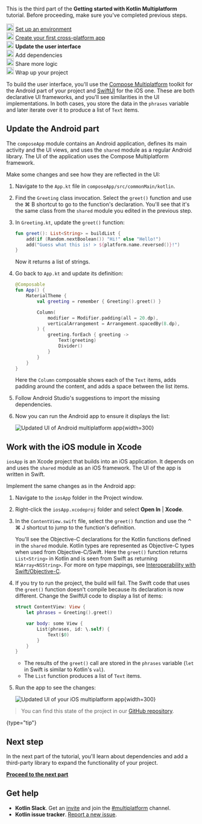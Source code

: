 [//]: # (title: Update the user interface)

<microformat>
    <p>This is the third part of the <strong>Getting started with Kotlin Multiplatform</strong> tutorial. Before proceeding, make sure you've completed previous steps.</p>
    <p><img src="icon-1-done.svg" width="20" alt="First step"/> <a href="multiplatform-setup.md">Set up an environment</a><br/>
       <img src="icon-2-done.svg" width="20" alt="Second step"/> <a href="multiplatform-create-first-app.md">Create your first cross-platform app</a><br/>
       <img src="icon-3.svg" width="20" alt="Third step"/> <strong>Update the user interface</strong><br/>       
       <img src="icon-4-todo.svg" width="20" alt="Fourth step"/> Add dependencies<br/>
       <img src="icon-5-todo.svg" width="20" alt="Fifth step"/> Share more logic<br/>
       <img src="icon-6-todo.svg" width="20" alt="Sixth step"/> Wrap up your project</p>
</microformat>

To build the user interface, you'll use the [Compose Multiplatform](https://www.jetbrains.com/lp/compose-multiplatform/) toolkit
for the Android part of your project and [SwiftUI](https://developer.apple.com/xcode/swiftui/) for the iOS one.
These are both declarative UI frameworks, and you'll see similarities in the UI implementations. In both cases,
you store the data in the `phrases` variable and later iterate over it to produce a list of `Text` items.

## Update the Android part

The `composeApp` module contains an Android application, defines its main activity and the UI views, and uses the
`shared` module as a regular Android library. The UI of the application uses the Compose Multiplatform framework.

Make some changes and see how they are reflected in the UI:

1. Navigate to the `App.kt` file in `composeApp/src/commonMain/kotlin`.
2. Find the `Greeting` class invocation. Select the `greet()` function and use the <shortcut>⌘ B</shortcut> shortcut to go to the function's declaration.
   You'll see that it's the same class from the `shared` module you edited in the previous step.
3. In `Greeting.kt`, update the `greet()` function:

   ```kotlin
   fun greet(): List<String> = buildList {
       add(if (Random.nextBoolean()) "Hi!" else "Hello!")
       add("Guess what this is! > ${platform.name.reversed()}!")
   }
   ```

   Now it returns a list of strings.

4. Go back to `App.kt` and update its definition:

   ```kotlin
   @Composable
   fun App() {
       MaterialTheme {
           val greeting = remember { Greeting().greet() }
   
           Column(
               modifier = Modifier.padding(all = 20.dp),
               verticalArrangement = Arrangement.spacedBy(8.dp),
           ) {
               greeting.forEach { greeting ->
                   Text(greeting)
                   Divider()
               }
           }
       }
   }
   ```

   Here the `Column` composable shows each of the `Text` items, adds padding around the content, and adds a space between the list items.

5. Follow Android Studio's suggestions to import the missing dependencies.
6. Now you can run the Android app to ensure it displays the list:

   ![Updated UI of Android multiplatform app](first-multiplatform-project-on-android-2.png){width=300}

## Work with the iOS module in Xcode

`iosApp` is an Xcode project that builds into an iOS application. It depends on and uses the `shared` module as an iOS
framework. The UI of the app is written in Swift.

Implement the same changes as in the Android app:

1. Navigate to the `iosApp` folder in the Project window.
2. Right-click the `iosApp.xcodeproj` folder and select **Open In** | **Xcode**.
3. In the `ContentView.swift` file, select the `greet()` function and use the <shortcut>⌃ ⌘ J</shortcut> shortcut to jump to the function's definition.

   You'll see the Objective-C declarations for the Kotlin functions defined in the `shared` module. Kotlin types are
   represented as Objective-C types when used from Objective-C/Swift. Here the `greet()` function
   returns `List<String>` in Kotlin and is seen from Swift as returning `NSArray<NSString>`. For more on type mappings,
   see [Interoperability with Swift/Objective-C](https://kotlinlang.org/docs/native-objc-interop.html).

4. If you try to run the project, the build will fail. The Swift code that uses the `greet()` function doesn't compile
   because its declaration is now different. Change the SwiftUI code to display a list of items:

   ```Swift
   struct ContentView: View {
       let phrases = Greeting().greet()
   
       var body: some View {
           List(phrases, id: \.self) {
               Text($0)
           }
       }
   }
   ```

   * The results of the `greet()` call are stored in the `phrases` variable (`let` in Swift is similar to Kotlin's `val`).
   * The `List` function produces a list of `Text` items.

5. Run the app to see the changes:

   ![Updated UI of your iOS multiplatform app](first-multiplatform-project-on-ios-2.png){width=300}

> You can find this state of the project in our [GitHub repository](https://github.com/kotlin-hands-on/get-started-with-kmp/tree/main/step3).
>
{type="tip"}

## Next step

In the next part of the tutorial, you'll learn about dependencies and add a third-party library to expand
the functionality of your project.

**[Proceed to the next part](multiplatform-dependencies.md)**

## Get help

* **Kotlin Slack**. Get an [invite](https://surveys.jetbrains.com/s3/kotlin-slack-sign-up) and join
  the [#multiplatform](https://kotlinlang.slack.com/archives/C3PQML5NU) channel.
* **Kotlin issue tracker**. [Report a new issue](https://youtrack.jetbrains.com/newIssue?project=KT).